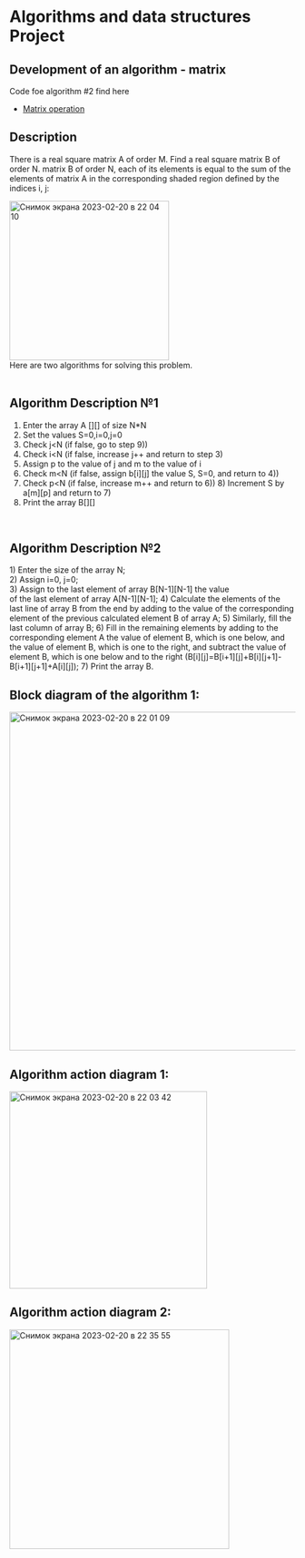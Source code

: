 <h1>Algorithms and data structures Project</h1>
<h2>Development of an algorithm - matrix</h2>
Code foe algorithm #2 find here </b>

 - [Matrix operation](https://github.com/simkka/Matrix-operation/blob/main/README.md)
<h2>Description</h2>


There is a real square matrix A of order M. Find a real square matrix B of order N.
matrix B of order N, each of its elements is equal to the sum of the elements of matrix A in the corresponding shaded region defined by the indices i, j:<br />

<img width="281" alt="Снимок экрана 2023-02-20 в 22 04 10" src="https://user-images.githubusercontent.com/87941256/220204972-203fab73-9dcf-4abc-bed9-e2dc9bc3e8c4.png"><br />
Here are two algorithms for solving this problem.<br />
<br />
<h2>Algorithm Description №1</h2>

1) Enter the array A [][] of size N*N <br />
2) Set the values S=0,i=0,j=0<br />
3) Check j<N (if false, go to step 9))<br />
4) Check i<N (if false, increase j++ and return to step 3)
5) Assign p to the value of j and m to the value of i
6) Check m<N (if false, assign b[i][j] the value S, S=0, and return to 4))
7) Check p<N (if false, increase m++ and return to 6)) 8) Increment S by a[m][p] and return to 7)
9) Print the array B[][]

<br />

<h2>Algorithm Description №2</h2>
1) Enter the size of the array N;<br />
2) Assign i=0, j=0;<br />
3) Assign to the last element of array B[N-1][N-1] the value<br />
of the last element of array A[N-1][N-1];
4) Calculate the elements of the last line of array B from the end by adding to
the value of the corresponding element of the previous calculated element B
of array A;
5) Similarly, fill the last column of array B;
6) Fill in the remaining elements by adding to the corresponding element A
the value of element B, which is one below, and the value of element B, which is one to the right, and subtract the value of element B, which is one below and to the right (B[i][j]=B[i+1][j]+B[i][j+1]-B[i+1][j+1]+A[i][j]);
7) Print the array B.
<br />

<h2>Block diagram of the algorithm 1:</h2>
<img width="597" alt="Снимок экрана 2023-02-20 в 22 01 09" src="https://user-images.githubusercontent.com/87941256/220204694-007c59bf-9822-463c-ada0-db00f0874479.png">

<h2>Algorithm action diagram 1:</h2>
<img width="348" alt="Снимок экрана 2023-02-20 в 22 03 42" src="https://user-images.githubusercontent.com/87941256/220204932-fcfeac30-35df-4315-8ecb-10aa3c78bff3.png">
 
<h2>Algorithm action diagram 2:</h2>
<img width="387" alt="Снимок экрана 2023-02-20 в 22 35 55" src="https://user-images.githubusercontent.com/87941256/220208023-0002953b-5031-44b3-9980-488184afbe9c.png">

